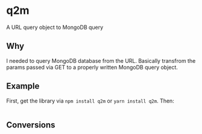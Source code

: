 # q2m

A URL query object to MongoDB query

## Why

I needed to query MongoDB database from the URL. Basically transfrom the params passed via GET to a properly written MongoDB query object.

## Example

First, get the library via `npm install q2m` or `yarn install q2m`. Then:

```
```

## Conversions




